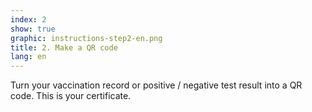 ```yaml
---
index: 2
show: true
graphic: instructions-step2-en.png
title: 2. Make a QR code
lang: en
---
```

Turn your vaccination record or positive / negative test result into a QR code. This is your certificate. 
